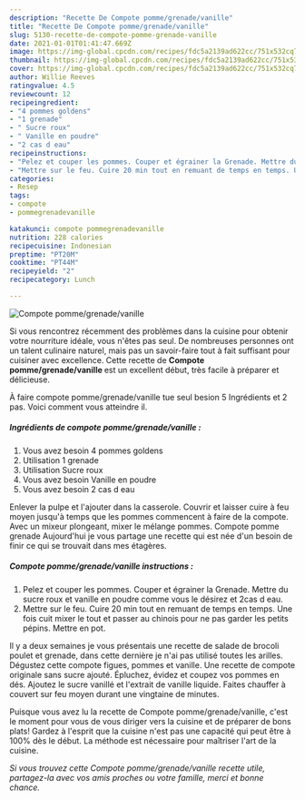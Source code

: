 ```yaml
---
description: "Recette De Compote pomme/grenade/vanille"
title: "Recette De Compote pomme/grenade/vanille"
slug: 5130-recette-de-compote-pomme-grenade-vanille
date: 2021-01-01T01:41:47.669Z
image: https://img-global.cpcdn.com/recipes/fdc5a2139ad622cc/751x532cq70/compote-pommegrenadevanille-photo-principale-de-la-recette.jpg
thumbnail: https://img-global.cpcdn.com/recipes/fdc5a2139ad622cc/751x532cq70/compote-pommegrenadevanille-photo-principale-de-la-recette.jpg
cover: https://img-global.cpcdn.com/recipes/fdc5a2139ad622cc/751x532cq70/compote-pommegrenadevanille-photo-principale-de-la-recette.jpg
author: Willie Reeves
ratingvalue: 4.5
reviewcount: 12
recipeingredient:
- "4 pommes goldens"
- "1 grenade"
- " Sucre roux"
- " Vanille en poudre"
- "2 cas d eau"
recipeinstructions:
- "Pelez et couper les pommes. Couper et égrainer la Grenade. Mettre du sucre roux et vanille en poudre comme vous le désirez et 2cas d eau."
- "Mettre sur le feu. Cuire 20 min tout en remuant de temps en temps. Une fois cuit mixer le tout et passer au chinois pour ne pas garder les petits pépins. Mettre en pot."
categories:
- Resep
tags:
- compote
- pommegrenadevanille

katakunci: compote pommegrenadevanille 
nutrition: 228 calories
recipecuisine: Indonesian
preptime: "PT20M"
cooktime: "PT44M"
recipeyield: "2"
recipecategory: Lunch

---
```



![Compote pomme/grenade/vanille](https://img-global.cpcdn.com/recipes/fdc5a2139ad622cc/751x532cq70/compote-pommegrenadevanille-photo-principale-de-la-recette.jpg)

Si vous rencontrez récemment des problèmes dans la cuisine pour obtenir votre nourriture idéale, vous n'êtes pas seul. De nombreuses personnes ont un talent culinaire naturel, mais pas un savoir-faire tout à fait suffisant pour cuisiner avec excellence. Cette recette de <strong> Compote pomme/grenade/vanille </strong> est un excellent début, très facile à préparer et délicieuse.

<!--inarticleads1-->

À faire compote pomme/grenade/vanille tue seul besion 5 Ingrédients et 2 pas. Voici comment vous atteindre il.

##### Ingrédients de compote pomme/grenade/vanille :

1. Vous avez besoin 4 pommes goldens
1. Utilisation 1 grenade
1. Utilisation  Sucre roux
1. Vous avez besoin  Vanille en poudre
1. Vous avez besoin 2 cas d eau


Enlever la pulpe et l&#39;ajouter dans la casserole. Couvrir et laisser cuire à feu moyen jusqu&#39;à temps que les pommes commencent à faire de la compote. Avec un mixeur plongeant, mixer le mélange pommes. Compote pomme grenade Aujourd&#39;hui je vous partage une recette qui est née d&#39;un besoin de finir ce qui se trouvait dans mes étagères. 

<!--inarticleads2-->

##### Compote pomme/grenade/vanille instructions :

1. Pelez et couper les pommes. Couper et égrainer la Grenade. Mettre du sucre roux et vanille en poudre comme vous le désirez et 2cas d eau.
1. Mettre sur le feu. Cuire 20 min tout en remuant de temps en temps. Une fois cuit mixer le tout et passer au chinois pour ne pas garder les petits pépins. Mettre en pot.


Il y a deux semaines je vous présentais une recette de salade de brocoli poulet et grenade, dans cette dernière je n&#39;ai pas utilisé toutes les arilles. Dégustez cette compote figues, pommes et vanille. Une recette de compote originale sans sucre ajouté. Épluchez, évidez et coupez vos pommes en dés. Ajoutez le sucre vanillé et l&#39;extrait de vanille liquide. Faites chauffer à couvert sur feu moyen durant une vingtaine de minutes. 

<!--inarticleads1-->

<p>
Puisque vous avez lu la recette de Compote pomme/grenade/vanille, c'est le moment pour vous de vous diriger vers la cuisine et de préparer de bons plats! Gardez à l'esprit que la cuisine n'est pas une capacité qui peut être à 100% dès le début. La méthode est nécessaire pour maîtriser l'art de la cuisine.
</p>

<p>
<i>Si vous trouvez cette Compote pomme/grenade/vanille recette utile, partagez-la avec vos amis proches ou votre famille, merci et bonne chance.</i>
</p>
